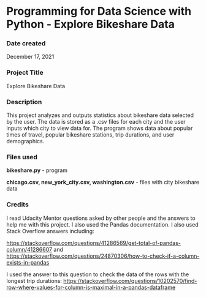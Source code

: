 # Programming for Data Science with Python - Explore Bikeshare Data

### Date created
December 17, 2021

### Project Title
Explore Bikeshare Data

### Description
This project analyzes and outputs statistics about bikeshare data selected by the user. The data is stored as a .csv files for each city and the user inputs which city to view data for. The program shows data about popular times of travel, popular bikeshare stations, trip durations, and user demographics.

### Files used
**bikeshare.py** - program

**chicago.csv, new_york_city.csv, washington.csv** - files with city bikeshare data

### Credits
I read Udacity Mentor questions asked by other people and the answers to help me with this project. I also used the Pandas documentation. I also used Stack Overflow answers including:

https://stackoverflow.com/questions/41286569/get-total-of-pandas-column/41286607 and https://stackoverflow.com/questions/24870306/how-to-check-if-a-column-exists-in-pandas

I used the answer to this question to check the data of the rows with the longest trip durations:
https://stackoverflow.com/questions/10202570/find-row-where-values-for-column-is-maximal-in-a-pandas-dataframe

